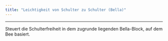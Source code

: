 ```yaml
---
title: "Leichtigkeit von Schulter zu Schulter (Bella)"
---
```


***

Steuert die Schulterfreiheit in dem zugrunde liegenden Bella-Block, auf dem Bee basiert.




